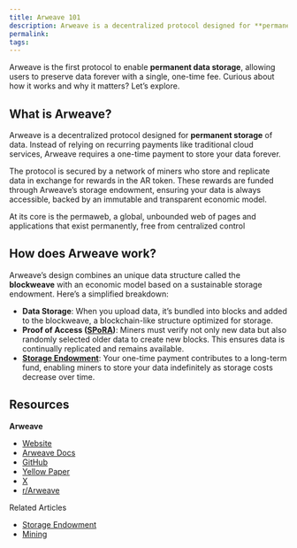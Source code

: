 ```yaml
---
title: Arweave 101
description: Arweave is a decentralized protocol designed for **permanent storage** of data.
permalink:
tags:
---
```


Arweave is the first protocol to enable **permanent data storage**, allowing users to preserve data forever with a single, one-time fee. Curious about how it works and why it matters? Let’s explore.

## What is Arweave?

Arweave is a decentralized protocol designed for **permanent storage** of data. Instead of relying on recurring payments like traditional cloud services, Arweave requires a one-time payment to store your data forever.

The protocol is secured by a network of miners who store and replicate data in exchange for rewards in the AR token. These rewards are funded through Arweave’s storage endowment, ensuring your data is always accessible, backed by an immutable and transparent economic model.

At its core is the permaweb, a global, unbounded web of pages and applications that exist permanently, free from centralized control

## How does Arweave work?

Arweave’s design combines an unique data structure called the **blockweave** with an economic model based on a sustainable storage endowment. Here’s a simplified breakdown:

- **Data Storage**: When you upload data, it’s bundled into blocks and added to the blockweave, a blockchain-like structure optimized for storage.
- **Proof of Access ([SPoRA](https://github.com/ArweaveTeam/arweave-standards/blob/master/ans/ANS-103.md))**: Miners must verify not only new data but also randomly selected older data to create new blocks. This ensures data is continually replicated and remains available.
- **[Storage Endowment](storage-endowment.md)**: Your one-time payment contributes to a long-term fund, enabling miners to store your data indefinitely as storage costs decrease over time.

## Resources

**Arweave**

- [Website](https://arweave.org/)
- [Arweave Docs](https://docs.arweave.org/developers)
- [GitHub](https://github.com/arweaveteam)
- [Yellow Paper](https://www.arweave.org/yellow-paper.pdf)
- [X](https://x.com/ArweaveEco)
- [r/Arweave](https://www.reddit.com/r/Arweave/)

Related Articles

- [Storage Endowment](storage-endowment.md)
- [Mining](arweave-mining.md)
